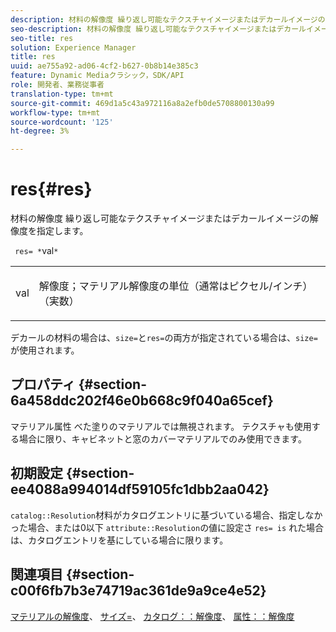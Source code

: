 ```yaml
---
description: 材料の解像度 繰り返し可能なテクスチャイメージまたはデカールイメージの解像度を指定します。
seo-description: 材料の解像度 繰り返し可能なテクスチャイメージまたはデカールイメージの解像度を指定します。
seo-title: res
solution: Experience Manager
title: res
uuid: ae755a92-ad06-4cf2-b627-0b8b14e385c3
feature: Dynamic Mediaクラシック，SDK/API
role: 開発者、業務従事者
translation-type: tm+mt
source-git-commit: 469d1a5c43a972116a8a2efb0de5708800130a99
workflow-type: tm+mt
source-wordcount: '125'
ht-degree: 3%

---
```



# res{#res}

材料の解像度 繰り返し可能なテクスチャイメージまたはデカールイメージの解像度を指定します。

` res= *`val`*`

<table id="simpletable_2004B804D46E43C090E59BBFF8144598"> 
 <tr class="strow"> 
  <td class="stentry"> <p> <span class="varname"> val  </span> </p> </td> 
  <td class="stentry"> <p>解像度；マテリアル解像度の単位（通常はピクセル/インチ）（実数） </p> </td> 
 </tr> 
</table>

デカールの材料の場合は、`size=`と`res=`の両方が指定されている場合は、`size=`が使用されます。

## プロパティ {#section-6a458ddc202f46e0b668c9f040a65cef}

マテリアル属性 べた塗りのマテリアルでは無視されます。 テクスチャも使用する場合に限り、キャビネットと窓のカバーマテリアルでのみ使用できます。

## 初期設定 {#section-ee4088a994014df59105fc1dbb2aa042}

`catalog::Resolution`材料がカタログエントリに基づいている場合、指定しなかった場合、または0以下 `attribute::Resolution`の値に設定さ `res= is` れた場合は、カタログエントリを基にしている場合に限ります。

## 関連項目 {#section-c00f6fb7b3e74719ac361de9a9ce4e52}

[マテリアルの解像度](../../../../../ir-api/http-protocol/image-rendering-api-ref/c-ir-http-protocol-ref/c-ir-http-protocol-syntax-and-features/c-ir-vignettes/c-ir-material-resolution.md#concept-f60103c64e324e2cae78bd76dfb4de8b)、 [サイズ=](../../../../../ir-api/http-protocol/image-rendering-api-ref/c-ir-http-protocol-ref/c-ir-http-protocol-command-reference/r-ir-http-size.md#reference-1220d6fbcde4479aba91de7adacdc988)、 [カタログ：：解像度](../../../../../ir-api/material-cat/image-rendering-api-ref/c-ir-material-catalog/c-ir-material-data-reference/r-ir-resolution-dataref.md#reference-6a2d64c2d72b438fade58a3391569da7)、 [属性：：解像度](../../../../../ir-api/material-cat/image-rendering-api-ref/c-ir-material-catalog/c-ir-attributes-reference/r-ir-resolution.md#reference-09fe14e6bfbf4db6b7f4369fffecc806)
